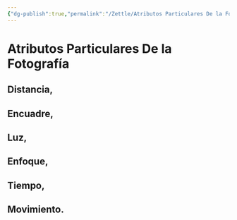 ```yaml
---
{"dg-publish":true,"permalink":"/Zettle/Atributos Particulares De la Fotografía/","title":"Atributos Particulares De la Fotografía","tags":["ZeType/Idea",""],"created":"2023-04-24T16:29:39.009-05:00","updated":"2023-09-25T12:37:13.065-05:00"}
---
```



# Atributos Particulares De la Fotografía

## Distancia,

## Encuadre,

## Luz,

## Enfoque,

## Tiempo,

## Movimiento.
